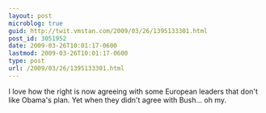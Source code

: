 ```yaml
---
layout: post
microblog: true
guid: http://twit.vmstan.com/2009/03/26/1395133301.html
post_id: 3051952
date: 2009-03-26T10:01:17-0600
lastmod: 2009-03-26T10:01:17-0600
type: post
url: /2009/03/26/1395133301.html
---
```

I love how the right is now agreeing with some European leaders that don't like Obama's plan. Yet when they didn't agree with Bush... oh my.
